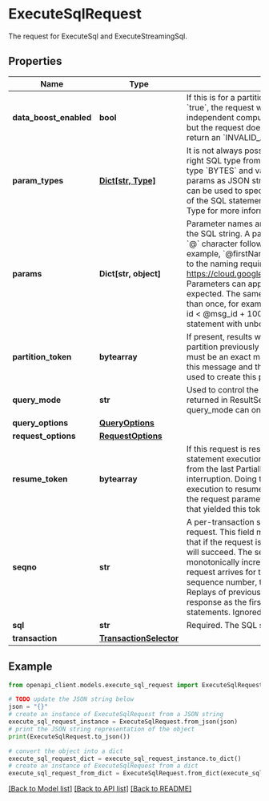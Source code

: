 # ExecuteSqlRequest

The request for ExecuteSql and ExecuteStreamingSql.

## Properties

Name | Type | Description | Notes
------------ | ------------- | ------------- | -------------
**data_boost_enabled** | **bool** | If this is for a partitioned query and this field is set to &#x60;true&#x60;, the request will be executed via Spanner independent compute resources. If the field is set to &#x60;true&#x60; but the request does not set &#x60;partition_token&#x60;, the API will return an &#x60;INVALID_ARGUMENT&#x60; error. | [optional] 
**param_types** | [**Dict[str, Type]**](Type.md) | It is not always possible for Cloud Spanner to infer the right SQL type from a JSON value. For example, values of type &#x60;BYTES&#x60; and values of type &#x60;STRING&#x60; both appear in params as JSON strings. In these cases, &#x60;param_types&#x60; can be used to specify the exact SQL type for some or all of the SQL statement parameters. See the definition of Type for more information about SQL types. | [optional] 
**params** | **Dict[str, object]** | Parameter names and values that bind to placeholders in the SQL string. A parameter placeholder consists of the &#x60;@&#x60; character followed by the parameter name (for example, &#x60;@firstName&#x60;). Parameter names must conform to the naming requirements of identifiers as specified at https://cloud.google.com/spanner/docs/lexical#identifiers. Parameters can appear anywhere that a literal value is expected. The same parameter name can be used more than once, for example: &#x60;\&quot;WHERE id &gt; @msg_id AND id &lt; @msg_id + 100\&quot;&#x60; It is an error to execute a SQL statement with unbound parameters. | [optional] 
**partition_token** | **bytearray** | If present, results will be restricted to the specified partition previously created using PartitionQuery(). There must be an exact match for the values of fields common to this message and the PartitionQueryRequest message used to create this partition_token. | [optional] 
**query_mode** | **str** | Used to control the amount of debugging information returned in ResultSetStats. If partition_token is set, query_mode can only be set to QueryMode.NORMAL. | [optional] 
**query_options** | [**QueryOptions**](QueryOptions.md) |  | [optional] 
**request_options** | [**RequestOptions**](RequestOptions.md) |  | [optional] 
**resume_token** | **bytearray** | If this request is resuming a previously interrupted SQL statement execution, &#x60;resume_token&#x60; should be copied from the last PartialResultSet yielded before the interruption. Doing this enables the new SQL statement execution to resume where the last one left off. The rest of the request parameters must exactly match the request that yielded this token. | [optional] 
**seqno** | **str** | A per-transaction sequence number used to identify this request. This field makes each request idempotent such that if the request is received multiple times, at most one will succeed. The sequence number must be monotonically increasing within the transaction. If a request arrives for the first time with an out-of-order sequence number, the transaction may be aborted. Replays of previously handled requests will yield the same response as the first execution. Required for DML statements. Ignored for queries. | [optional] 
**sql** | **str** | Required. The SQL string. | [optional] 
**transaction** | [**TransactionSelector**](TransactionSelector.md) |  | [optional] 

## Example

```python
from openapi_client.models.execute_sql_request import ExecuteSqlRequest

# TODO update the JSON string below
json = "{}"
# create an instance of ExecuteSqlRequest from a JSON string
execute_sql_request_instance = ExecuteSqlRequest.from_json(json)
# print the JSON string representation of the object
print(ExecuteSqlRequest.to_json())

# convert the object into a dict
execute_sql_request_dict = execute_sql_request_instance.to_dict()
# create an instance of ExecuteSqlRequest from a dict
execute_sql_request_from_dict = ExecuteSqlRequest.from_dict(execute_sql_request_dict)
```
[[Back to Model list]](../README.md#documentation-for-models) [[Back to API list]](../README.md#documentation-for-api-endpoints) [[Back to README]](../README.md)


